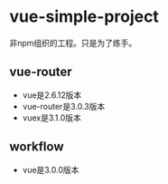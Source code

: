 # vue-simple-project
非npm组织的工程。只是为了练手。

## vue-router
* vue是2.6.12版本
* vue-router是3.0.3版本
* vuex是3.1.0版本

## workflow
* vue是3.0.0版本
